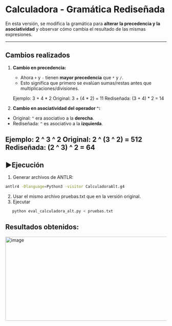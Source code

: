 # Calculadora - Gramática Rediseñada

En esta versión, se modifica la gramática para **alterar la precedencia y la asociatividad** y observar cómo cambia el resultado de las mismas expresiones.

---

## Cambios realizados

1. **Cambio en precedencia:**
   - Ahora `+` y `-` tienen **mayor precedencia** que `*` y `/`.  
   - Esto significa que primero se evalúan sumas/restas antes que multiplicaciones/divisiones.

   Ejemplo:
3 + 4 * 2
Original: 3 + (4 * 2) = 11
Rediseñada: (3 + 4) * 2 = 14

2. **Cambio en asociatividad del operador `^`:**
- Original: `^` era asociativo a la **derecha**.  
- Rediseñada: `^` es asociativo a la **izquierda**.  

Ejemplo:
2 ^ 3 ^ 2
Original: 2 ^ (3 ^ 2) = 512
Rediseñada: (2 ^ 3) ^ 2 = 64
---

## ▶Ejecución

1. Generar archivos de ANTLR:
```bash
antlr4 -Dlanguage=Python3 -visitor CalculadoraAlt.g4
```
2. Usar el mismo archivo pruebas.txt que en la versión original.
3. Ejecutar
```bash
   python eval_calculadora_alt.py < pruebas.txt

```
## Resultados obtenidos:

<img width="681" height="263" alt="image" src="https://github.com/user-attachments/assets/2a1bd063-8284-4fba-a394-99305b559b8b" />
